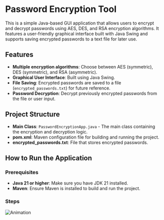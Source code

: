 # Password Encryption Tool

This is a simple Java-based GUI application that allows users to encrypt and decrypt passwords using AES, DES, and RSA encryption algorithms. It features a user-friendly graphical interface built with Java Swing and supports saving encrypted passwords to a text file for later use.

## Features

- **Multiple encryption algorithms**: Choose between AES (symmetric), DES (symmetric), and RSA (asymmetric).
- **Graphical User Interface**: Built using Java Swing.
- **File Saving**: Encrypted passwords are saved to a file (`encrypted_passwords.txt`) for future reference.
- **Password Decryption**: Decrypt previously encrypted passwords from the file or user input.

## Project Structure

- **Main Class**: `PasswordEncryptionApp.java` - The main class containing the encryption and decryption logic.
- **pom.xml**: Maven configuration file for building and running the project.
- **encrypted_passwords.txt**: File that stores encrypted passwords.

## How to Run the Application

### Prerequisites

- **Java 21 or higher**: Make sure you have JDK 21 installed.
- **Maven**: Ensure Maven is installed to build and run the project.

### Steps

![Animation](https://github.com/user-attachments/assets/9eebb7d5-1266-4859-a8b6-900069452d45)
